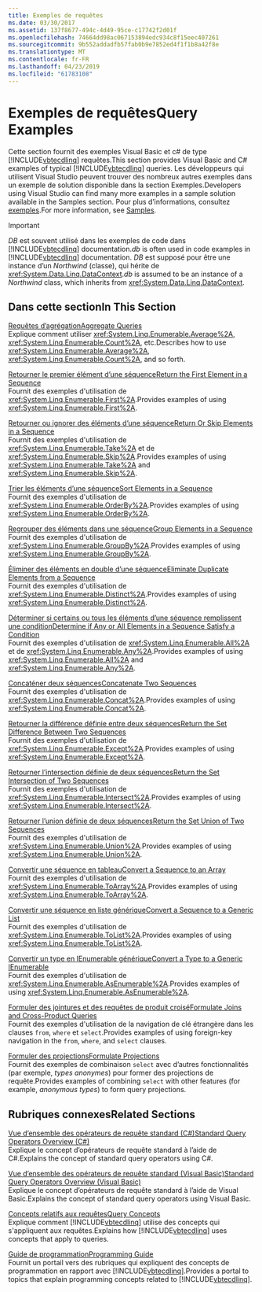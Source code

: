 ```yaml
---
title: Exemples de requêtes
ms.date: 03/30/2017
ms.assetid: 137f8677-494c-4d49-95ce-c17742f2d01f
ms.openlocfilehash: 74664dd98ac067153894edc934c8f15eec407261
ms.sourcegitcommit: 9b552addadfb57fab0b9e7852ed4f1f1b8a42f8e
ms.translationtype: MT
ms.contentlocale: fr-FR
ms.lasthandoff: 04/23/2019
ms.locfileid: "61783108"
---
```

# <a name="query-examples"></a><span data-ttu-id="a21c4-102">Exemples de requêtes</span><span class="sxs-lookup"><span data-stu-id="a21c4-102">Query Examples</span></span>
<span data-ttu-id="a21c4-103">Cette section fournit des exemples Visual Basic et c# de type [!INCLUDE[vbtecdlinq](../../../../../../includes/vbtecdlinq-md.md)] requêtes.</span><span class="sxs-lookup"><span data-stu-id="a21c4-103">This section provides Visual Basic and C# examples of typical [!INCLUDE[vbtecdlinq](../../../../../../includes/vbtecdlinq-md.md)] queries.</span></span> <span data-ttu-id="a21c4-104">Les développeurs qui utilisent Visual Studio peuvent trouver des nombreux autres exemples dans un exemple de solution disponible dans la section Exemples.</span><span class="sxs-lookup"><span data-stu-id="a21c4-104">Developers using Visual Studio can find many more examples in a sample solution available in the Samples section.</span></span> <span data-ttu-id="a21c4-105">Pour plus d’informations, consultez [exemples](../../../../../../docs/framework/data/adonet/sql/linq/samples.md).</span><span class="sxs-lookup"><span data-stu-id="a21c4-105">For more information, see [Samples](../../../../../../docs/framework/data/adonet/sql/linq/samples.md).</span></span>  
  
> [!IMPORTANT]
>  <span data-ttu-id="a21c4-106">*DB* est souvent utilisé dans les exemples de code dans [!INCLUDE[vbtecdlinq](../../../../../../includes/vbtecdlinq-md.md)] documentation.</span><span class="sxs-lookup"><span data-stu-id="a21c4-106">*db* is often used in code examples in [!INCLUDE[vbtecdlinq](../../../../../../includes/vbtecdlinq-md.md)] documentation.</span></span> <span data-ttu-id="a21c4-107">*DB* est supposé pour être une instance d’un *Northwind* (classe), qui hérite de <xref:System.Data.Linq.DataContext>.</span><span class="sxs-lookup"><span data-stu-id="a21c4-107">*db* is assumed to be an instance of a *Northwind* class, which inherits from <xref:System.Data.Linq.DataContext>.</span></span>  
  
## <a name="in-this-section"></a><span data-ttu-id="a21c4-108">Dans cette section</span><span class="sxs-lookup"><span data-stu-id="a21c4-108">In This Section</span></span>  
 [<span data-ttu-id="a21c4-109">Requêtes d’agrégation</span><span class="sxs-lookup"><span data-stu-id="a21c4-109">Aggregate Queries</span></span>](../../../../../../docs/framework/data/adonet/sql/linq/aggregate-queries.md)  
 <span data-ttu-id="a21c4-110">Explique comment utiliser <xref:System.Linq.Enumerable.Average%2A>, <xref:System.Linq.Enumerable.Count%2A>, etc.</span><span class="sxs-lookup"><span data-stu-id="a21c4-110">Describes how to use <xref:System.Linq.Enumerable.Average%2A>, <xref:System.Linq.Enumerable.Count%2A>, and so forth.</span></span>  
  
 [<span data-ttu-id="a21c4-111">Retourner le premier élément d’une séquence</span><span class="sxs-lookup"><span data-stu-id="a21c4-111">Return the First Element in a Sequence</span></span>](../../../../../../docs/framework/data/adonet/sql/linq/return-the-first-element-in-a-sequence.md)  
 <span data-ttu-id="a21c4-112">Fournit des exemples d'utilisation de <xref:System.Linq.Enumerable.First%2A>.</span><span class="sxs-lookup"><span data-stu-id="a21c4-112">Provides examples of using <xref:System.Linq.Enumerable.First%2A>.</span></span>  
  
 [<span data-ttu-id="a21c4-113">Retourner ou ignorer des éléments d’une séquence</span><span class="sxs-lookup"><span data-stu-id="a21c4-113">Return Or Skip Elements in a Sequence</span></span>](../../../../../../docs/framework/data/adonet/sql/linq/return-or-skip-elements-in-a-sequence.md)  
 <span data-ttu-id="a21c4-114">Fournit des exemples d'utilisation de <xref:System.Linq.Enumerable.Take%2A> et de <xref:System.Linq.Enumerable.Skip%2A>.</span><span class="sxs-lookup"><span data-stu-id="a21c4-114">Provides examples of using <xref:System.Linq.Enumerable.Take%2A> and <xref:System.Linq.Enumerable.Skip%2A>.</span></span>  
  
 [<span data-ttu-id="a21c4-115">Trier les éléments d’une séquence</span><span class="sxs-lookup"><span data-stu-id="a21c4-115">Sort Elements in a Sequence</span></span>](../../../../../../docs/framework/data/adonet/sql/linq/sort-elements-in-a-sequence.md)  
 <span data-ttu-id="a21c4-116">Fournit des exemples d'utilisation de <xref:System.Linq.Enumerable.OrderBy%2A>.</span><span class="sxs-lookup"><span data-stu-id="a21c4-116">Provides examples of using <xref:System.Linq.Enumerable.OrderBy%2A>.</span></span>  
  
 [<span data-ttu-id="a21c4-117">Regrouper des éléments dans une séquence</span><span class="sxs-lookup"><span data-stu-id="a21c4-117">Group Elements in a Sequence</span></span>](../../../../../../docs/framework/data/adonet/sql/linq/group-elements-in-a-sequence.md)  
 <span data-ttu-id="a21c4-118">Fournit des exemples d'utilisation de <xref:System.Linq.Enumerable.GroupBy%2A>.</span><span class="sxs-lookup"><span data-stu-id="a21c4-118">Provides examples of using <xref:System.Linq.Enumerable.GroupBy%2A>.</span></span>  
  
 [<span data-ttu-id="a21c4-119">Éliminer des éléments en double d’une séquence</span><span class="sxs-lookup"><span data-stu-id="a21c4-119">Eliminate Duplicate Elements from a Sequence</span></span>](../../../../../../docs/framework/data/adonet/sql/linq/eliminate-duplicate-elements-from-a-sequence.md)  
 <span data-ttu-id="a21c4-120">Fournit des exemples d'utilisation de <xref:System.Linq.Enumerable.Distinct%2A>.</span><span class="sxs-lookup"><span data-stu-id="a21c4-120">Provides examples of using <xref:System.Linq.Enumerable.Distinct%2A>.</span></span>  
  
 [<span data-ttu-id="a21c4-121">Déterminer si certains ou tous les éléments d’une séquence remplissent une condition</span><span class="sxs-lookup"><span data-stu-id="a21c4-121">Determine if Any or All Elements in a Sequence Satisfy a Condition</span></span>](../../../../../../docs/framework/data/adonet/sql/linq/determine-if-any-or-all-elements-in-a-sequence-satisfy-a-condition.md)  
 <span data-ttu-id="a21c4-122">Fournit des exemples d'utilisation de <xref:System.Linq.Enumerable.All%2A> et de <xref:System.Linq.Enumerable.Any%2A>.</span><span class="sxs-lookup"><span data-stu-id="a21c4-122">Provides examples of using <xref:System.Linq.Enumerable.All%2A> and <xref:System.Linq.Enumerable.Any%2A>.</span></span>  
  
 [<span data-ttu-id="a21c4-123">Concaténer deux séquences</span><span class="sxs-lookup"><span data-stu-id="a21c4-123">Concatenate Two Sequences</span></span>](../../../../../../docs/framework/data/adonet/sql/linq/concatenate-two-sequences.md)  
 <span data-ttu-id="a21c4-124">Fournit des exemples d'utilisation de <xref:System.Linq.Enumerable.Concat%2A>.</span><span class="sxs-lookup"><span data-stu-id="a21c4-124">Provides examples of using <xref:System.Linq.Enumerable.Concat%2A>.</span></span>  
  
 [<span data-ttu-id="a21c4-125">Retourner la différence définie entre deux séquences</span><span class="sxs-lookup"><span data-stu-id="a21c4-125">Return the Set Difference Between Two Sequences</span></span>](../../../../../../docs/framework/data/adonet/sql/linq/return-the-set-difference-between-two-sequences.md)  
 <span data-ttu-id="a21c4-126">Fournit des exemples d'utilisation de <xref:System.Linq.Enumerable.Except%2A>.</span><span class="sxs-lookup"><span data-stu-id="a21c4-126">Provides examples of using <xref:System.Linq.Enumerable.Except%2A>.</span></span>  
  
 [<span data-ttu-id="a21c4-127">Retourner l’intersection définie de deux séquences</span><span class="sxs-lookup"><span data-stu-id="a21c4-127">Return the Set Intersection of Two Sequences</span></span>](../../../../../../docs/framework/data/adonet/sql/linq/return-the-set-intersection-of-two-sequences.md)  
 <span data-ttu-id="a21c4-128">Fournit des exemples d'utilisation de <xref:System.Linq.Enumerable.Intersect%2A>.</span><span class="sxs-lookup"><span data-stu-id="a21c4-128">Provides examples of using <xref:System.Linq.Enumerable.Intersect%2A>.</span></span>  
  
 [<span data-ttu-id="a21c4-129">Retourner l’union définie de deux séquences</span><span class="sxs-lookup"><span data-stu-id="a21c4-129">Return the Set Union of Two Sequences</span></span>](../../../../../../docs/framework/data/adonet/sql/linq/return-the-set-union-of-two-sequences.md)  
 <span data-ttu-id="a21c4-130">Fournit des exemples d'utilisation de <xref:System.Linq.Enumerable.Union%2A>.</span><span class="sxs-lookup"><span data-stu-id="a21c4-130">Provides examples of using <xref:System.Linq.Enumerable.Union%2A>.</span></span>  
  
 [<span data-ttu-id="a21c4-131">Convertir une séquence en tableau</span><span class="sxs-lookup"><span data-stu-id="a21c4-131">Convert a Sequence to an Array</span></span>](../../../../../../docs/framework/data/adonet/sql/linq/convert-a-sequence-to-an-array.md)  
 <span data-ttu-id="a21c4-132">Fournit des exemples d'utilisation de <xref:System.Linq.Enumerable.ToArray%2A>.</span><span class="sxs-lookup"><span data-stu-id="a21c4-132">Provides examples of using <xref:System.Linq.Enumerable.ToArray%2A>.</span></span>  
  
 [<span data-ttu-id="a21c4-133">Convertir une séquence en liste générique</span><span class="sxs-lookup"><span data-stu-id="a21c4-133">Convert a Sequence to a Generic List</span></span>](../../../../../../docs/framework/data/adonet/sql/linq/convert-a-sequence-to-a-generic-list.md)  
 <span data-ttu-id="a21c4-134">Fournit des exemples d'utilisation de <xref:System.Linq.Enumerable.ToList%2A>.</span><span class="sxs-lookup"><span data-stu-id="a21c4-134">Provides examples of using <xref:System.Linq.Enumerable.ToList%2A>.</span></span>  
  
 [<span data-ttu-id="a21c4-135">Convertir un type en IEnumerable générique</span><span class="sxs-lookup"><span data-stu-id="a21c4-135">Convert a Type to a Generic IEnumerable</span></span>](../../../../../../docs/framework/data/adonet/sql/linq/convert-a-type-to-a-generic-ienumerable.md)  
 <span data-ttu-id="a21c4-136">Fournit des exemples d'utilisation de <xref:System.Linq.Enumerable.AsEnumerable%2A>.</span><span class="sxs-lookup"><span data-stu-id="a21c4-136">Provides examples of using <xref:System.Linq.Enumerable.AsEnumerable%2A>.</span></span>  
  
 [<span data-ttu-id="a21c4-137">Formuler des jointures et des requêtes de produit croisé</span><span class="sxs-lookup"><span data-stu-id="a21c4-137">Formulate Joins and Cross-Product Queries</span></span>](../../../../../../docs/framework/data/adonet/sql/linq/formulate-joins-and-cross-product-queries.md)  
 <span data-ttu-id="a21c4-138">Fournit des exemples d'utilisation de la navigation de clé étrangère dans les clauses `from`, `where` et `select`.</span><span class="sxs-lookup"><span data-stu-id="a21c4-138">Provides examples of using foreign-key navigation in the `from`, `where`, and `select` clauses.</span></span>  
  
 [<span data-ttu-id="a21c4-139">Formuler des projections</span><span class="sxs-lookup"><span data-stu-id="a21c4-139">Formulate Projections</span></span>](../../../../../../docs/framework/data/adonet/sql/linq/formulate-projections.md)  
 <span data-ttu-id="a21c4-140">Fournit des exemples de combinaison `select` avec d’autres fonctionnalités (par exemple, *types anonymes*) pour former des projections de requête.</span><span class="sxs-lookup"><span data-stu-id="a21c4-140">Provides examples of combining `select` with other features (for example, *anonymous types*) to form query projections.</span></span>  
  
## <a name="related-sections"></a><span data-ttu-id="a21c4-141">Rubriques connexes</span><span class="sxs-lookup"><span data-stu-id="a21c4-141">Related Sections</span></span>  
 [<span data-ttu-id="a21c4-142">Vue d’ensemble des opérateurs de requête standard (C#)</span><span class="sxs-lookup"><span data-stu-id="a21c4-142">Standard Query Operators Overview (C#)</span></span>](../../../../../csharp/programming-guide/concepts/linq/standard-query-operators-overview.md)  
 <span data-ttu-id="a21c4-143">Explique le concept d’opérateurs de requête standard à l’aide de C#.</span><span class="sxs-lookup"><span data-stu-id="a21c4-143">Explains the concept of standard query operators using C#.</span></span>  
  
 [<span data-ttu-id="a21c4-144">Vue d’ensemble des opérateurs de requête standard (Visual Basic)</span><span class="sxs-lookup"><span data-stu-id="a21c4-144">Standard Query Operators Overview (Visual Basic)</span></span>](../../../../../visual-basic/programming-guide/concepts/linq/standard-query-operators-overview.md)  
 <span data-ttu-id="a21c4-145">Explique le concept d’opérateurs de requête standard à l’aide de Visual Basic.</span><span class="sxs-lookup"><span data-stu-id="a21c4-145">Explains the concept of standard query operators using Visual Basic.</span></span>  
  
 [<span data-ttu-id="a21c4-146">Concepts relatifs aux requêtes</span><span class="sxs-lookup"><span data-stu-id="a21c4-146">Query Concepts</span></span>](../../../../../../docs/framework/data/adonet/sql/linq/query-concepts.md)  
 <span data-ttu-id="a21c4-147">Explique comment [!INCLUDE[vbtecdlinq](../../../../../../includes/vbtecdlinq-md.md)] utilise des concepts qui s'appliquent aux requêtes.</span><span class="sxs-lookup"><span data-stu-id="a21c4-147">Explains how [!INCLUDE[vbtecdlinq](../../../../../../includes/vbtecdlinq-md.md)] uses concepts that apply to queries.</span></span>  
  
 [<span data-ttu-id="a21c4-148">Guide de programmation</span><span class="sxs-lookup"><span data-stu-id="a21c4-148">Programming Guide</span></span>](../../../../../../docs/framework/data/adonet/sql/linq/programming-guide.md)  
 <span data-ttu-id="a21c4-149">Fournit un portail vers des rubriques qui expliquent des concepts de programmation en rapport avec [!INCLUDE[vbtecdlinq](../../../../../../includes/vbtecdlinq-md.md)].</span><span class="sxs-lookup"><span data-stu-id="a21c4-149">Provides a portal to topics that explain programming concepts related to [!INCLUDE[vbtecdlinq](../../../../../../includes/vbtecdlinq-md.md)].</span></span>
